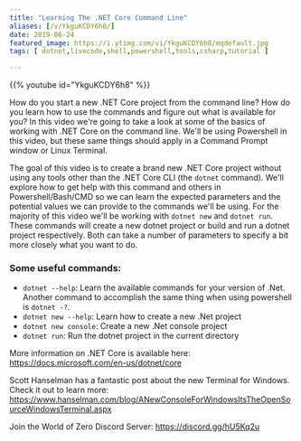 ```yaml
---
title: "Learning The .NET Core Command Line"
aliases: [/v/YkguKCDY6h8/]
date: 2019-06-24
featured_image: https://i.ytimg.com/vi/YkguKCDY6h8/mqdefault.jpg
tags: [ dotnet,livecode,shell,powershell,tools,csharp,tutorial ]

---
```


{{% youtube id="YkguKCDY6h8" %}}

How do you start a new .NET Core project from the command line? How do you learn how to use the commands and figure out what is available for you? In this video we're going to take a look at some of the basics of working with .NET Core on the command line. We'll be using Powershell in this video, but these same things should apply in a Command Prompt window or Linux Terminal.

The goal of this video is to create a brand new .NET Core project without using any tools other than the .NET Core CLI (the `dotnet` command). We'll explore how to get help with this command and others in Powershell/Bash/CMD so we can learn the expected parameters and the potential values we can provide to the commands we'll be using. For the majority of this video we'll be working with `dotnet new` and `dotnet run`. These commands will create a new dotnet project or build and run a dotnet project respectively. Both can take a number of parameters to specify a bit more closely what you want to do.

### Some useful commands:

* `dotnet --help`: Learn the available commands for your version of .Net. Another command to accomplish the same thing when using powershell is `dotnet -?`.
* `dotnet new --help`: Learn how to create a new .Net project
* `dotnet new console`: Create a new .Net console project
* `dotnet run`: Run the dotnet project in the current directory

More information on .NET Core is available here: https://docs.microsoft.com/en-us/dotnet/core

Scott Hanselman has a fantastic post about the new Terminal for Windows. Check it out to learn more: https://www.hanselman.com/blog/ANewConsoleForWindowsItsTheOpenSourceWindowsTerminal.aspx

Join the World of Zero Discord Server: https://discord.gg/hU5Kq2u
